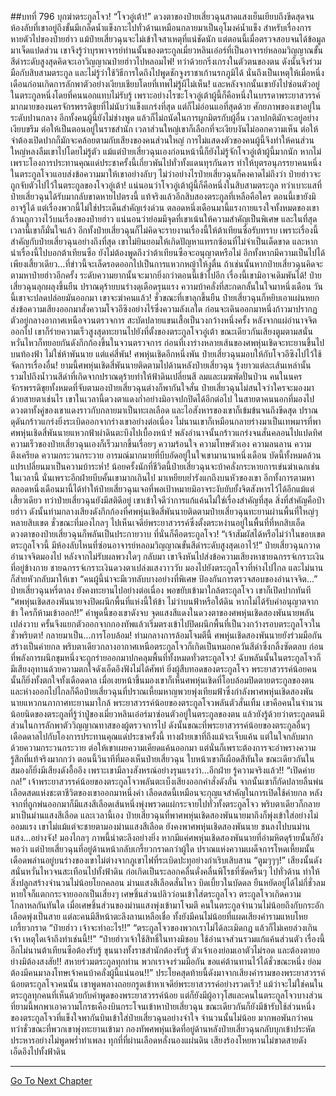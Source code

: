 ##บทที่ 796 บุกฆ่าตระกูลโจว!
“โจวอู่เต้า!” ดวงตาของป๋ายเสี่ยวฉุนสาดแสงเย็นเยียบถึงขีดสุดจนห้องลับที่เขาอยู่ถึงขั้นมีเกล็ดน้ำแข็งกาะไปทั่วด้านเหมือนกลายมาเป็นอุโมงค์น้ำแข็ง
สำหรับเรื่องการหายตัวไปของป๋ายฮ่าว แม้ป๋ายเสี่ยวฉุนจะไม่เข้าใจสาเหตุที่แน่ชัดนัก แต่ตอนนี้เมื่อตรวจสอบจนได้ข้อมูลมาเจ็ดแปดส่วน เขาจึงรู้ว่าบุรพาจารย์ท่านนั้นของตระกูลเมี่ยวหลินเอ๋อร์ที่เป็นอาจารย์หลอมวิญญาณขั้นสีดำระดับสูงสุดคิดจะเอาวิญญาณป๋ายฮ่าวไปหลอมไฟ!
ทว่าด้วยกริ่งเกรงในตัวตนของตน ดังนั้นจึงร่วมมือกับสิบสามตระกูล และไม่รู้ว่าใช้วิธีการใดถึงไปพูดชักจูงราชาเก้านรกภูมิได้ นั่นถึงเป็นเหตุให้เมื่อหนึ่งเดือนก่อนเกิดการลักพาตัวอย่างเงียบเชียบโดยที่เทพไม่รู้ผีไม่เห็น!
และหลังจากนั้นเขายังไปซ่อนตัวอยู่ในตระกูลหนึ่งโดยที่คนนอกแทบไม่รับรู้ เพราะอย่างไรซะโจวอู่เต้าผู้นี้ก็คือหนึ่งในบรรดาพระยาสวรรค์มากมายของนครจักรพรรดิขุยที่ไม่นับว่าแข็งแกร่งที่สุด แต่ก็ไม่อ่อนแอที่สุดด้วย ศักยภาพของเขาอยู่ในระดับปานกลาง อีกทั้งคนผู้นี้ยังไม่ช่างพูด แล้วก็ไม่ถนัดในการผูกมิตรกับผู้อื่น เวลาปกติมักจะอยู่อย่างเงียบขรึม
ต่อให้เป็นตอนอยู่ในราชสำนัก เวลาส่วนใหญ่เขาก็เลือกที่จะเงียบงันไม่ออกความเห็น ต่อให้จำต้องเปิดปากก็มักจะคล้อยตามกับเสียงของคนส่วนใหญ่ การไม่แสดงตัวของคนผู้นี้จึงทำให้คนส่วนใหญ่หลงลืมเขาไปโดยไม่รู้ตัว
แม้แต่ป๋ายเสี่ยวฉุนเองก่อนหน้านี้ก็ยังไม่รู้จักโจวอู่เต้าผู้นี้มากนัก หากไม่เพราะโองการประทานคุณแด่ประชาครั้งนี้เกี่ยวพันไปทั่วทั้งแดนทุรกันดาร ทำให้บุตรอนุภรรยาคนหนึ่งในตระกูลโจวแอบส่งข้อความมาให้เขาอย่างลับๆ ไม่ว่าอย่างไรป๋ายเสี่ยวฉุนก็คงคาดไม่ถึงว่า ป๋ายฮ่าวจะถูกจับตัวไปไว้ในตระกูลของโจวอู่เต้า!
แน่นอนว่าโจวอู่เต้าผู้นี้ก็คือหนึ่งในสิบสามตระกูล ทว่าเบาะแสที่ป๋ายเสี่ยวฉุนได้รับมากลับขาดหายไปตรงนี้ แท้จริงแล้วอีกสิบสองตระกูลที่เหลือคือใคร ตอนนี้เขายังมิอาจรู้ได้
แต่เรื่องพวกนี้ไม่ใช่ประเด็นสำคัญเร่งด่วน ตลอดหนึ่งเดือนมานี้แรงกายแรงใจทั้งหมดของเขาล้วนถูกวางไว้บนเรื่องของป๋ายฮ่าว แน่นอนว่าย่อมมีจุดที่เขาเน้นให้ความสำคัญเป็นพิเศษ
และในที่สุดเวลานี้เขาก็มั่นใจแล้ว อีกทั้งป๋ายเสี่ยวฉุนก็ไม่คิดจะรายงานเรื่องนี้ให้ต้าเทียนซือรับทราบ
เพราะเรื่องนี้สำคัญกับป๋ายเสี่ยวฉุนอย่างถึงที่สุด เขาไม่ยินยอมให้เกิดปัญหาแทรกซ้อนที่ไม่จำเป็นเด็ดขาด และหากนำเรื่องนี้ไปบอกต้าเทียนซือ ยังไม่ต้องพูดถึงว่าต้าเทียนซือจะอนุญาตหรือไม่ อีกทั้งหากมีความเป็นไปได้เพียงเสี้ยวเดียว...ที่ข่าวนี้จะเล็ดรอดออกไปเป็นการแหวกหญ้าให้งูตื่น ถ้าเช่นนั้นหากป๋ายเสี่ยวฉุนคิดจะตามหาป๋ายฮ่าวอีกครั้ง ระดับความยากนั้นจะมากยิ่งกว่าตอนนี้เข้าไปอีก
เรื่องนี้เขามิอาจเดิมพันได้!
ป๋ายเสี่ยวฉุนลุกผลุงขึ้นยืน ปราณดุร้ายบนร่างดุเดือดรุนแรง ความบ้าคลั่งที่สะกดกลั้นในใจมาหนึ่งเดือน วันนี้เขาจะปลดปล่อยมันออกมา เขาจะฆ่าคนแล้ว!
ชั่วขณะที่เขาลุกขึ้นยืน ป๋ายเสี่ยวฉุนก็หยิบเอาแผ่นหยกส่งข้อความเสียงออกมาสั่งความโจวอีซิงอย่างไร้ซึ่งความลังเลใด ก่อนจะเดินออกมาหนึ่งก้าวมาปรากฏตัวอยู่กลางอากาศเหนือจวนตรวจการ สะบัดปลายแขนเสื้อเป็นวงกว้างหนึ่งครั้ง หลังจากแผ่อำนาจจิตออกไป เขาก็ร่ายความเร็วสูงสุดทะยานไปยังที่ตั้งของตระกูลโจวอู่เต้า
ขณะเดียวกันเสียงตูมตามสนั่นหวั่นไหวก็ทยอยกันดังกึกก้องขึ้นในจวนตรวจการ ก่อนที่เงาร่างหลายเส้นของศพหุ่นเชิดจะทะยานขึ้นไปบนท้องฟ้า ไม่ใช่ห้าพันนาย แต่แค่สี่พัน!
ศพหุ่นเชิดอีกหนึ่งพัน ป๋ายเสี่ยวฉุนมอบให้กับโจวอีซิงไปไว้ใช้จัดการเรื่องอื่น!
ยามนี้ศพหุ่นเชิดสี่พันนายติดตามไปด้านหลังป๋ายเสี่ยวฉุน รุ้งยาวแต่ละเส้นเหล่านั้น รวมไปถึงน้ำวนสีดำที่เกิดจากปราณดุร้ายทำให้ฟ้าดินเปลี่ยนสี ลมและเมฆพัดปั่นป่วน คนในนครจักรพรรดิขุยทั้งหมดที่จับตามองป๋ายเสี่ยวฉุนต่างก็พากันใจสั่น
ป๋ายเสี่ยวฉุนไม่สนใจว่าใครจะมองมาด้วยสายตาเช่นไร เขาในเวลานี้ดวงตาแดงก่ำอย่างมิอาจปกปิดได้อีกต่อไป ในสายตาคนนอกที่มองไป ดวงตาทั้งคู่ของเขาแดงราวกับกลายมาเป็นทะเลเลือด และไอสังหารของเขาก็เข้มข้นจนถึงขีดสุด
ปราณดุดันกร้าวแกร่งยิ่งระเบิดออกจากร่างเขาอย่างต่อเนื่อง ไม่นานเขาก็เหมือนกลายร่างมาเป็นเทพมารที่พาศพหุ่นเชิดสี่พันนายแหวกฟ้าผ่าดินตะบึงไปเบื้องหน้า!
พลังอำนาจนั้นกร้าวแกร่งจนสั่นคลอนไปแปดทิศ ความเร็วของป๋ายเสี่ยวฉุนเองก็เร็วมากขึ้นเรื่อยๆ ความร้อนใจ ความโทษตัวเอง ความลนลาน ความตึงเครียด ความกระวนกระวาย อารมณ์มากมายที่บีบอัดอยู่ในใจเขามานานหนึ่งเดือน บัดนี้ทั้งหมดล้วนแปรเปลี่ยนมาเป็นความบ้าระห่ำ!
น้อยครั้งนักที่ชีวิตนี้ป๋ายเสี่ยวฉุนจะบ้าคลั่งกระหายการเข่นฆ่าเฉกเช่นในเวลานี้ นั่นเพราะอีกฝ่ายบีบคั้นเขามากเกินไป มาเหยียบย่ำรังแกถึงบนหัวของเขา อีกทั้งการตามหาตลอดหนึ่งเดือนมานี้ได้ทำให้ป๋ายเสี่ยวฉุนเจอที่พอเป้าหมายมิอาจระงับยับยั้งจิตสังหารไว้ได้อีกแม้แต่เสี้ยวเดียว
ทว่าป๋ายเสี่ยวฉุนยังมีสติดีอยู่ เขาเข้าใจดีว่าการแก้แค้นไม่ใช่เรื่องสำคัญที่สุด สิ่งที่สำคัญคือป๋ายฮ่าว
ดังนั้นท่ามกลางเสียงดังกึกก้องที่ศพหุ่นเชิดสี่พันนายติดตามป๋ายเสี่ยวฉุนทะยานผ่านพื้นที่ใหญ่ๆ หลายสิบเขต ชั่วขณะที่มองไกลๆ ไปเห็นเจดีย์พระยาสวรรค์ซึ่งตั้งตระหง่านอยู่ในพื้นที่ที่หกสิบเอ็ด ดวงตาของป๋ายเสี่ยวฉุนก็พลันเป็นประกายวาบ
ที่นั่นก็คือตระกูลโจว!
“เจ้าสัมผัสได้หรือไม่ว่าในขอบเขตตระกูลโจวนี้ มีห้องลับไหนที่ซ่อนอาจารย์หลอมวิญญาณขั้นสีดำระดับสูงสุดเอาไว้!” ป๋ายเสี่ยวฉุนกวาดอำนาจจิตมองไป หลังจากไม่รับผลพวงใดๆ กลับมา เขาจึงหันไปส่งข้อความเสียงหาชายฉกรรจ์เกราะเงินที่อยู่ข้างกาย
ชายฉกรรจ์เกราะเงินดวงตาเปล่งแสงวาววับ มองไปยังตระกูลโจวที่ห่างไปไกล และไม่นานก็ส่ายหัวกลับมาให้เขา
“คนผู้นี้น่าจะมีเวทลับบางอย่างที่พิเศษ ป้องกันการตรวจสอบของอำนาจจิต...”
ป๋ายเสี่ยวฉุนหรี่ตาลง ยังคงทะยานไปอย่างต่อเนื่อง พอขยับเข้ามาใกล้ตระกูลโจว เขาก็เปิดปากทันที
“ศพหุ่นเชิดสองพันนายจงปิดผนึกพื้นที่แห่งนี้ให้ข้า ไม่ว่าบนฟ้าหรือใต้ดิน หากไม่ได้รับคำอนุญาตจากข้า ใครก็ห้ามเข้าออก!!” คำพูดนี้ของเขาดังจบ จุดแสงสีแดงในดวงตาของศพหุ่นเชิดสองพันนายพลันเปล่งวาบ ครั้นจึงแยกตัวออกจากกองทัพแล้วเริ่มตรงเข้าไปปิดผนึกพื้นที่เป็นวงกว้างรอบตระกูลโจวในชั่วพริบตา!
กลายมาเป็น...การโอบล้อม!
ท่ามกลางการล้อมโจมตีนี้ ศพหุ่นเชิดสองพันนายยังร่วมมือกันสร้างเป็นค่ายกล พริบตาเดียวกลางอากาศเหนือตระกูลโจวก็เกิดเป็นหมอกควันสีดำซึ่งกลิ้งซัดตลบ ก่อนที่พลังการผนึกขุมหนึ่งจะถูกร่ายออกมาปกคลุมพื้นที่ทั้งหมดทั่วตระกูลโจว!
ฉับพลันนั้นในตระกูลโจวก็มีเสียงอุทานด้วยความตกใจดังเอ็ดอึงฟังไม่ได้ศัพท์ ยิ่งผู้สืบทอดของตระกูลโจว พระยาสวรรค์น้อยคนนั้นก็ยิ่งทั้งตกใจทั้งเดือดดาล เมื่อเงยหน้าขึ้นมองเขาก็เห็นศพหุ่นเชิดที่โอบล้อมปิดตายตระกูลของตน และห่างออกไปไกลก็คือป๋ายเสี่ยวฉุนที่ปราณเหี้ยมหาญพวยพุ่งเทียมฟ้าซึ่งกำลังพาศพหุ่นเชิดสองพันนายแหวกนภากาศทะยานมาใกล้
พระยาสวรรค์น้อยของตระกูลโจวพลันตัวสั่นเทิ้ม เขาคือคนในจำนวนน้อยนิดของตระกูลที่รู้ว่าปู่ของเมี่ยวหลินเอ๋อร์มาซ่อนตัวอยู่ในตระกูลของตน แล้วยังรู้ด้วยว่าตระกูลตนมีส่วนในการลักพาตัววิญญาณทาสของผู้ตรวจการไป
ดังนั้นขณะที่พระยาสวรรค์น้อยของตระกูลอื่นๆ เดือดดาลไปกับโองการประทานคุณแด่ประชาครั้งนี้ ทางฝ่ายเขาที่ถึงแม้จะเจ็บแค้น แต่ในใจกลับมากด้วยความกระวนกระวาย ต่อให้เขาเผยความเคียดแค้นออกมา แต่นั่นก็เพราะต้องการจะอำพรางความรู้สึกที่แท้จริงมากกว่า
ตอนนี้วินาทีที่มองเห็นป๋ายเสี่ยวฉุน ใบหน้าเขาก็เผือดสีทันใด ขณะเดียวกันในสมองก็ยิ่งมีเสียงดังอื้ออึง เพราะเขามีลางสังหรณ์อย่างรุนแรงว่า...อีกฝ่าย รู้ความจริงแล้ว!!
“เปิดค่ายกล!” เจ้าพระยาสวรรค์น้อยของตระกูลโจวพลันตะเบ็งเสียงออกคำสั่งดังลั่น จากนั้นเขาก็กัดปลายลิ้นพ่นเลือดสดแห่งชะตาชีวิตของเขาออกมาหนึ่งคำ เลือดสดนี้เหมือนจะกุญแจสำคัญในการเปิดใช้ค่ายกล หลังจากที่ถูกพ่นออกมาก็มีแสงสีเลือดเส้นหนึ่งพุ่งพรวดแผ่กระจายไปทั่วทั้งตระกูลโจว พริบตาเดียวก็กลายมาเป็นม่านแสงสีเลือด
และเวลานี้เอง ป๋ายเสี่ยวฉุนที่พาศพหุ่นเชิดสองพันนายมาถึงก็พุ่งเข้าใส่อย่างไม่ออมแรง เขาไม่แม้แต่จะชายตามองม่านแสงสีเลือด ยังคงพาศพหุ่นเชิดสองพันนาย ชนลงไปบนม่านแสง...อย่างจัง!
มองไกลๆ ภาพนี้น่าตะลึงอย่างยิ่ง หากมีแค่ศพหุ่นเชิดสองพันนายที่อำมหิตดุร้ายนั้นก็ยังพอว่า แต่ป๋ายเสี่ยวฉุนที่อยู่ด้านหน้ากลับเกรี้ยวกราดกว่าผู้ใด ปราณแห่งความเผด็จการโหดเหี้ยมนั้นเดือดพล่านอยู่บนร่างของเขาไม่ต่างจากภูเขาไฟที่ระเบิดปะทุอย่างกำเริบเสิบสาน
“ตูมๆๆๆ!”
เสียงนั้นดังสนั่นหวั่นไหวจนสะเทือนไปทั้งฟ้าดิน ก่อเกิดเป็นระลอกคลื่นดั่งคลื่นพิโรธที่ซัดครืนๆ ไปทั่วด้าน ทำให้สิ่งปลูกสร้างจำนวนไม่น้อยโยกคลอน
ม่านแสงสีเลือดสั่นไหว บิดเบี้ยวในบัดดล ยืนหยัดอยู่ได้ไม่กี่ชั่วลมหายใจก็แตกกระจายออกเป็นเสี่ยงๆ เศษชิ้นส่วนปลิวว่อนเข้าใส่ตระกูลโจว
ตระกูลโจวเกิดความโกลาหลกันทันใด เมื่อเศษชิ้นส่วนของม่านแสงพุ่งเข้ามาโจมตี คนในตระกูลจำนวนไม่น้อยถึงกับกระอักเลือดพุ่งเป็นสาย แต่ละคนมีสีหน้าตะลึงลานเหลือเชื่อ ทั้งยังมีคนไม่น้อยที่แผดเสียงคำรามแหบโหยเกรี้ยวกราด
“ป๋ายฮ่าว เจ้าจะทำอะไร!!”
“ตระกูลโจวของพวกเราไม่ได้ละเมิดกฎ แล้วก็ไม่เคยล่วงเกินเจ้า เหตุใดเจ้าถึงทำเช่นนี้!!”
“ป๋ายฮ่าวเจ้าใช้สิทธิ์ในทางมิชอบ ใช้อำนาจส่วนรวมแก้แค้นส่วนตัว เรื่องนี้อีกไม่นานต้าเทียนซือต้องรับรู้ ขุนนางทั้งราชสำนักต้องรับรู้ ตัวเจ้าเองย่อมเอาตัวไม่รอด และต้องตายอย่างมิต้องสงสัย!! สหายร่วมตระกูลทุกท่าน พวกเราจงร่วมมือกัน ขอแค่ต้านทานไว้ได้ชั่วขณะหนึ่ง ย่อมต้องมีคนมาลงโทษเจ้าคนบ้าคลั่งผู้นี้แน่นอน!!” ประโยคสุดท้ายนี้ดังมาจากเสียงคำรามของพระยาสวรรค์น้อยตระกูลโจวคนนั้น เขาพูดพลางถอยกรูดเข้าหาเจดีย์พระยาสวรรค์อย่างรวดเร็ว!
แม้ว่าจะไม่ใช่คนในตระกูลทุกคนที่เห็นด้วยกับคำพูดของพระยาสวรรค์น้อย แต่ก็ยังมีผู้อาวุโสและคนในตระกูลโจวบางส่วนที่ยามนี้พกพาเอาความโกรธเคืองบินกระโจนเข้าหาป๋ายเสี่ยวฉุน ขณะเดียวกันก็ยังมีข้ารับใช้ส่วนหนึ่งของตระกูลโจวที่แข็งใจพากันบินเข้าใส่ป๋ายเสี่ยวฉุนอย่างจำใจ
จำนวนนั้นไม่น้อย มากพอพันกว่าคน ทว่าชั่วขณะที่พวกเขาพุ่งทะยานเข้ามา กองทัพศพหุ่นเชิดที่อยู่ด้านหลังป๋ายเสี่ยวฉุนกลับบุกเข้าประหัตประหารอย่างไม่พูดพร่ำทำเพลง ทุกที่ที่ผ่านเลือดหลั่งนองแผ่นดิน เสียงร้องโหยหวนไม่ขาดสายดังเอ็ดอึงไปทั้งฟ้าดิน

------


[Go To Next Chapter]( ./234.md)